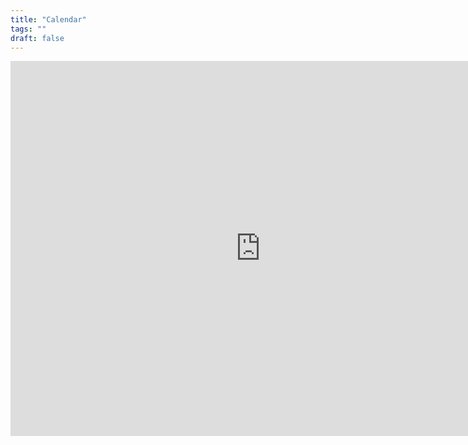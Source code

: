 ```yaml
---
title: "Calendar"
tags: ""
draft: false
---
```



<iframe src="https://calendar.google.com/calendar/embed?src=53279d7235f0474855720a0abf14ea875ca1ebb2ae34632b01e426a97dba07a6%40group.calendar.google.com&ctz=America%2FToronto" style="border: 0" width="800" height="600" frameborder="0" scrolling="no"></iframe>